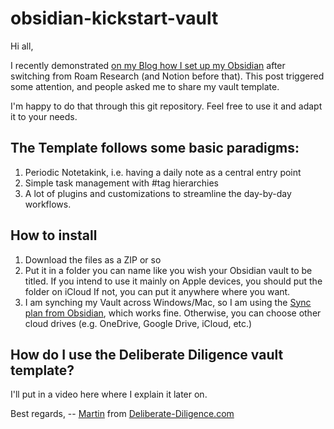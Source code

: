 # obsidian-kickstart-vault

Hi all,

I recently demonstrated [on my Blog how I set up my Obsidian](https://www.deliberate-diligence.com/i-was-wrong-obsidian-is-better-than-roam-after-all/) after switching from Roam Research (and Notion before that). This post triggered some attention, and people asked me to share my vault template.

I'm happy to do that through this git repository. Feel free to use it and adapt it to your needs. 

## The Template follows some basic paradigms:
1. Periodic Notetakink, i.e. having a daily note as a central entry point
2. Simple task management with #tag hierarchies
3. A lot of plugins and customizations to streamline the day-by-day workflows.

## How to install
1. Download the files as a ZIP or so
2. Put it in a folder you can name like you wish your Obsidian vault to be titled.
If you intend to use it mainly on Apple devices, you should put the folder on iCloud
If not, you can put it anywhere where you want.
3. I am synching my Vault across Windows/Mac, so I am using the [Sync plan from Obsidian](https://obsidian.md/sync), which works fine. Otherwise, you can choose other cloud drives (e.g. OneDrive, Google Drive, iCloud, etc.)

## How do I use the Deliberate Diligence vault template?
I'll put in a video here where I explain it later on.


Best regards,
-- [Martin](https://twitter.com/DelDiligence) from [Deliberate-Diligence.com](https://www.deliberate-diligence.com/) 
